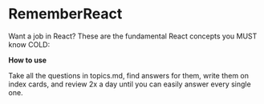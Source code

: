 # RememberReact
Want a job in React? These are the fundamental React concepts you MUST know COLD:

**How to use**

Take all the questions in topics.md, find answers for them, write them on index cards, and review 2x a day until you can easily answer every single one. 
